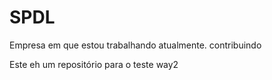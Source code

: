 # SPDL
Empresa em que estou trabalhando atualmente.
contribuindo


Este eh um repositório para o teste way2
